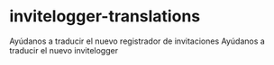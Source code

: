 # invitelogger-translations
Ayúdanos a traducir el nuevo registrador de invitaciones
Ayúdanos a traducir el nuevo invitelogger
